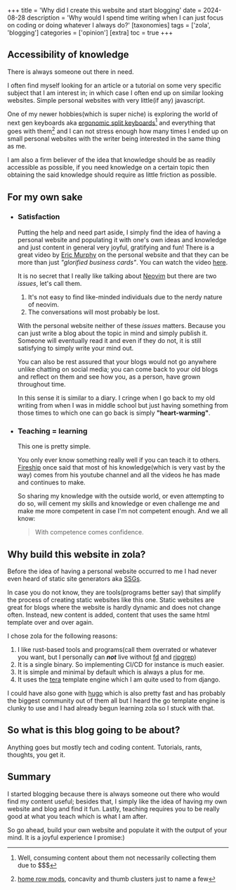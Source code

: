 +++
title = 'Why did I create this website and start blogging'
date = 2024-08-28
description = 'Why would I spend time writing when I can just focus on coding or doing whatever I always do?'
[taxonomies]
tags = ['zola', 'blogging']
categories = ['opinion']
[extra]
toc = true
+++

## Accessibility of knowledge
There is always someone out there in need.

I often find myself looking for an article or a tutorial on some very specific subject that I am interest in; in which case I often end up on similar looking websites. Simple personal websites with very little(if any) javascript.

One of my newer hobbies(which is super niche) is exploring the world of next gen keyboards aka [ergonomic split keyboards](https://github.com/diimdeep/awesome-split-keyboards)[^1] and everything that goes with them[^2] and I can not stress enough how many times I ended up on small personal websites with the writer being interested in the same thing as me.

I am also a firm believer of the idea that knowledge should be as readily accessible as possible, if you need knowledge on a certain topic then obtaining the said knowledge should require as little friction as possible.

## For my own sake
- ### Satisfaction
  Putting the help and need part aside, I simply find the idea of having a personal website and populating it with one's own ideas and knowledge and just content in general very joyful, gratifying and fun! There is a great video by [Eric Murphy](https://ericmurphy.xyz) on the personal website and that they can be more than just *"glorified business cards"*. You can watch the video [here](https://www.youtube.com/watch?v=_x6SCSz7g5I).

  It is no secret that I really like talking about [Neovim](https://github.com/neovim/neovim) but there are two *issues*, let's call them.

  1. It's not easy to find like-minded individuals due to the nerdy nature of neovim.
  2. The conversations will most probably be lost.

  With the personal website neither of these *issues* matters. Because you can just write a blog about the topic in mind and simply publish it. Someone will eventually read it and even if they do not, it is still satisfying to simply write your mind out.

  You can also be rest assured that your blogs would not go anywhere unlike chatting on social media; you can come back to your old blogs and reflect on them and see how you, as a person, have grown throughout time.

  In this sense it is similar to a diary. I cringe when I go back to my old writing from when I was in middle school but just having something from those times to which one can go back is simply **"heart-warming"**.

- ### Teaching = learning
  This one is pretty simple.

  You only ever know something really well if you can teach it to others.
  [Fireship](https://www.youtube.com/c/fireship) once said that most of his knowledge(which is very vast by the way) comes from his youtube channel and all the videos he has made and continues to make.

  So sharing my knowledge with the outside world, or even attempting to do so, will cement my skills and knowledge or even challenge me and make me more competent in case I'm not competent enough. And we all know:

  > With competence comes confidence.

## Why build this website in zola?
Before the idea of having a personal website occurred to me I had never even heard of static site generators aka [SSGs](https://en.wikipedia.org/wiki/Static_site_generator).

In case you do not know, they are tools(programs better say) that simplify the process of creating static websites like this one. Static websites are great for blogs where the website is hardly dynamic and does not change often. Instead, new content is added, content that uses the same html template over and over again.

I chose zola for the following reasons:
  1. I like rust-based tools and programs(call them overrated or whatever you want, but I personally can ***not*** live without [fd](https://github.com/sharkdp/fd) and [ripgrep](https://github.com/BurntSushi/ripgrep))
  2. It is a single binary. So implementing CI/CD for instance is much easier.
  3. It is simple and minimal by default which is always a plus for me.
  4. It uses the [tera](https://keats.github.io/tera/docs/) template engine which I am quite used to from django.

  I could have also gone with [hugo](https://gohugo.io/) which is also pretty fast and has probably the biggest community out of them all but I heard the go template engine is clunky to use and I had already begun learning zola so I stuck with that.

## So what is this blog going to be about?
Anything goes but mostly tech and coding content. Tutorials, rants, thoughts, you get it.

## Summary
I started blogging because there is always someone out there who would find my content useful; besides that, I simply like the idea of having my own website and blog and find it fun. Lastly, teaching requires you to be really good at what you teach which is what I am after.

So go ahead, build your own website and populate it with the output of your mind. It is a joyful experience I promise:)


[^1]: Well, consuming content about them not necessarily collecting them due to $$$
[^2]: [home row mods](https://precondition.github.io/home-row-mods), concavity and thumb clusters just to name a few
